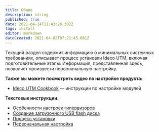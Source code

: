 ```yaml
---
title: Общее
description: string
published: true
date: 2021-04-14T11:43:28.302Z
tags: install
editor: markdown
dateCreated: 2021-04-02T07:21:45.681Z
---
```


Текущий раздел содержит информацию о минимальных системных требованиях, описывает процесс установки Ideco UTM, включая подготовительные этапы. Информация, представленная здесь, позволяет произвести первоначальную настройку.

**Также вы можете посмотреть видео по настройке продукта:**
- <a href="https://www.youtube.com/playlist?list=PLQJTQf4Vb3wD2bhYMhsdbgMXk4PnSfY10" target="_blank">Ideco UTM Cookbook</a> — инструкции по настройке модулей

**Текстовые инструкции:**
- [Особенности настроек гипервизоров](/Установка/Особенности-настроек-гипервизоров)
- [Создание загрузочного USB flash диска](/Установка/Создание-загрузочного-USB-flash-диска)
- [Процесс установки](/Установка/Процесс-установки)
- [Первоначальная настройка](/Установка/Первоначальная-настройка)
